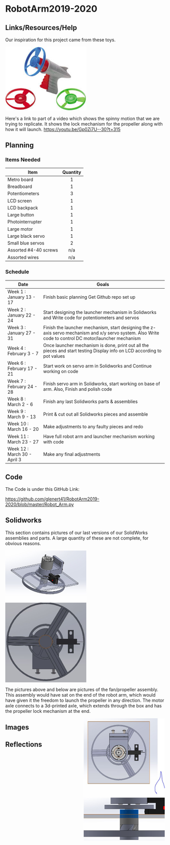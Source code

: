 # RobotArm2019-2020


## Links/Resources/Help

Our inspiration for this project came from these toys. 

<img src="media/SpinnyShootaPic.jfif" width="256">

Here's a link to part of a video which shows the spinny motion that we are trying to replicate. It shows the lock mechanism for the propeller along with how it will launch. https://youtu.be/Gp0Zi7U--30?t=315 

## Planning

### Items Needed

| Item          | Quantity      |
| ------------- |:-------------:|
| Metro board | 1 |
| Breadboard | 1 | 
| Potentiometers | 3 |
| LCD screen | 1 |
| LCD backpack | 1 |
| Large button | 1 |
| Photointerrupter | 1 |
| Large motor | 1 |
| Large black servo | 1 |
| Small blue servos | 2 |
| Assorted #4-40 screws | n/a |
| Assorted wires | n/a |


### Schedule
| Date          | Goals         |
| ------------- | ------------- |
| Week 1 : January 13 - 17   | Finish basic planning Get Github repo set up|
|Week 2 : January 22 - 24    | Start designing the launcher mechanism in Solidworks and Write code for potentiometers and servos|
|Week 3 : January 27 - 31 | Finish the launcher mechanism, start designing the z-axis servo mechanism and x/y servo system. Also Write code to control DC motor/launcher mechanism|
| Week 4 : February 3 - 7 | Once launcher mechanism is done, print out all the pieces and start testing Display info on LCD according to pot values|
| Week 6 : February 17 - 21 | Start work on servo arm in Solidworks and Continue working on code|
| Week 7 : February 24 - 28 | Finish servo arm in Solidworks, start working on base of arm. Also, Finish and polish code |
| Week 8 : March 2 - 6 | Finish any last Solidworks parts & assemblies |
| Week 9 : March 9 - 13 | Print & cut out all Solidworks pieces and assemble |
| Week 10 : March 16 - 20 | Make adjustments to any faulty pieces and redo|
| Week 11 : March 23 - 27 | Have full robot arm and launcher mechanism working with code |
| Week 12 : March 30 - April 3 | Make any final adjustments |


## Code

The Code is under this GitHub Link: 

https://github.com/glenert41/RobotArm2019-2020/blob/master/Robot_Arm.py

## Solidworks
This section contains pictures of our last versions of our SolidWorks assemblies and parts. A large quantity of these are not complete, for obvious reasons. 

<img align="left" src="media/FanAssembly.JPG" width="256">
<img align="center" alt="dedsdmsms" src="media/FanAssembly2.JPG" width="256">

The pictures above and below are pictures of the fan/propeller assembly. This assembly would have sat on the end of the robot arm, which would have given it the freedom to launch the propeller in any direction. The motor axle connects to a 3d-printed axle, which extends through the box and has the propeller lock mechanism at the end.

<img align="right" src="media/FanAssembly3.JPG" width="256">
<img align="right" src="media/FanAssembly4.JPG" width="256">




## Images

## Reflections


